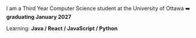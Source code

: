
 I am a Third Year Computer Science student at the University of Ottawa ➡️ <b> graduating January 2027 </b>
 
Learning: <b> Java / React / JavaScript / Python </b>

